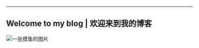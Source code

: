 
---
Welcome to my blog | 欢迎来到我的博客
---

![一张摸鱼的图片](https://octodex.github.com/images/nyantocat.gif)


